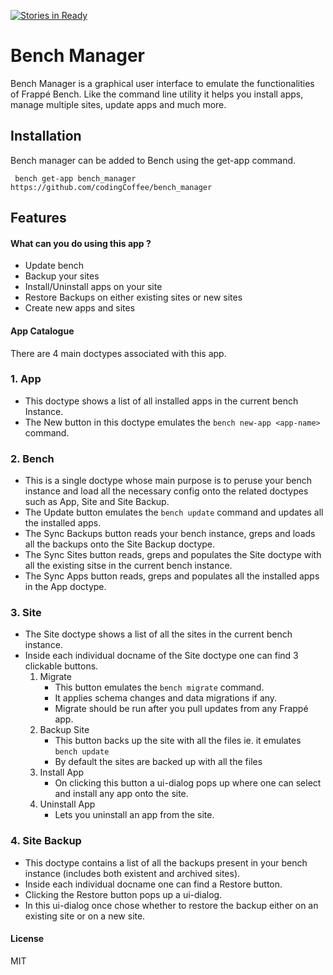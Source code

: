 [![Stories in Ready](https://badge.waffle.io/codingCoffee/bench_manager.png?label=ready&title=Ready)](https://waffle.io/codingCoffee/bench_manager?utm_source=badge)
# Bench Manager

Bench Manager is a graphical user interface to emulate the functionalities of Frappé Bench. Like the command line utility it helps you install apps, manage multiple sites, update apps and much more.

## Installation

Bench manager can be added to Bench using the get-app command. 

``` bench get-app bench_manager https://github.com/codingCoffee/bench_manager```

## Features

#### What can you do using this app ?
- Update bench
- Backup your sites
- Install/Uninstall apps on your site
- Restore Backups on either existing sites or new sites
- Create new apps and sites

#### App Catalogue

There are 4 main doctypes associated with this app. 

### 1. App

- This doctype shows a list of all installed apps in the current bench Instance.
- The New button in this doctype emulates the ```bench new-app <app-name>``` command.

### 2. Bench 

- This is a single doctype whose main purpose is to peruse your bench instance and load all the necessary config onto the related doctypes such as App, Site and Site Backup.
- The Update button emulates the ``` bench update ``` command and updates all the installed apps.
- The Sync Backups button reads your bench instance, greps and loads all the backups onto the Site Backup doctype.
- The Sync Sites button reads, greps and populates the Site doctype with all the existing sitse in the current bench instance.
- The Sync Apps button reads, greps and populates all the installed apps in the App doctype.

### 3. Site

* The Site doctype shows a list of all the sites in the current bench instance.
* Inside each individual docname of the Site doctype one can find 3 clickable buttons.
  1. Migrate
      * This button emulates the ```bench migrate``` command.
      * It applies schema changes and data migrations if any.
      * Migrate should be run after you pull updates from any Frappé app.
  2. Backup Site 
      * This button backs up the site with all the files ie. it emulates ``` bench update ```
      * By default the sites are backed up with all the files
  3. Install App
      * On clicking this button a ui-dialog pops up where one can select and install any app onto the site.
  4. Uninstall App
      * Lets you uninstall an app from the site. 

### 4. Site Backup

- This doctype contains a list of all the backups present in your bench instance (includes both existent and archived sites).
- Inside each individual docname one can find a Restore button.
- Clicking the Restore button pops up a ui-dialog.
- In this ui-dialog once chose whether to restore the backup either on an existing site or on a new site.

#### License

MIT
